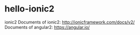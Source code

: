 # hello-ionic2
ionic2
Documents of ionic2: http://ionicframework.com/docs/v2/
Documents of angular2: https://angular.io/
